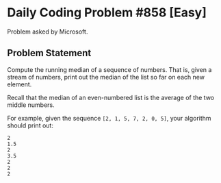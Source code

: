 # Daily Coding Problem #858 [Easy]

Problem asked by Microsoft.

## Problem Statement

Compute the running median of a sequence of numbers. That is, given a 
stream of numbers, print out the median of the list so far on each new element.

Recall that the median of an even-numbered list is the average of the two middle numbers.

For example, given the sequence `[2, 1, 5, 7, 2, 0, 5]`, your algorithm should print out:
```text
2
1.5
2
3.5
2
2
2
```
